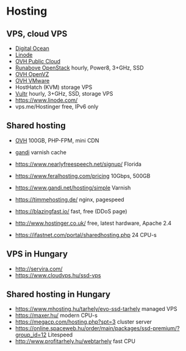 # Hosting

## VPS, cloud VPS

- [Digital Ocean](https://www.digitalocean.com/?refcode=1f29354cd6ab)
- [Linode](https://www.linode.com/?r=66de78b7ac99f79ec3a8e89a60c6c825dd107df1)
- [OVH Public Cloud](http://www.ovh.com/fr/cloud/instances/cpu.xml)
- [Runabove OpenStack](http://runabove.me/HAR2) hourly, Power8, 3+GHz, SSD
- [OVH OpenVZ](http://www.ovh.ie/vps/vps-classic.xml)
- [OVH VMware](http://www.ovh.ie/vps/vps-cloud.xml)
- HostHatch (KVM) storage VPS
- [Vultr](http://www.vultr.com/?ref=6815796) hourly, 3+GHz, SSD, storage VPS
- https://www.linode.com/
- vps.me/Hostinger free, IPv6 only

## Shared hosting

- [OVH](https://www.ovh.ie/web-hosting/)  100GB, PHP-FPM, mini CDN
- [gandi](https://www.gandi.net/hosting/simple) varnish cache
- https://www.nearlyfreespeech.net/signup/ Florida
- https://www.feralhosting.com/pricing 10Gbps, 500GB
- https://www.gandi.net/hosting/simple Varnish
- https://timmehosting.de/ nginx, pagespeed

- https://blazingfast.io/ fast, free (DDoS page)
- http://www.hostinger.co.uk/ free, latest hardware, Apache 2.4
- https://ifastnet.com/portal/sharedhosting.php 24 CPU-s

## VPS in Hungary

- http://servira.com/
- https://www.cloudvps.hu/ssd-vps

## Shared hosting in Hungary

- https://www.mhosting.hu/tarhely/evo-ssd-tarhely managed VPS
- https://maxer.hu/ modern CPU-s
- https://megacp.com/hosting.php?spt=3 cluster server
- https://online.spaceweb.hu/order/main/packages/ssd-premium/?group_id=12 Litespeed
- http://www.profitarhely.hu/webtarhely fast CPU
